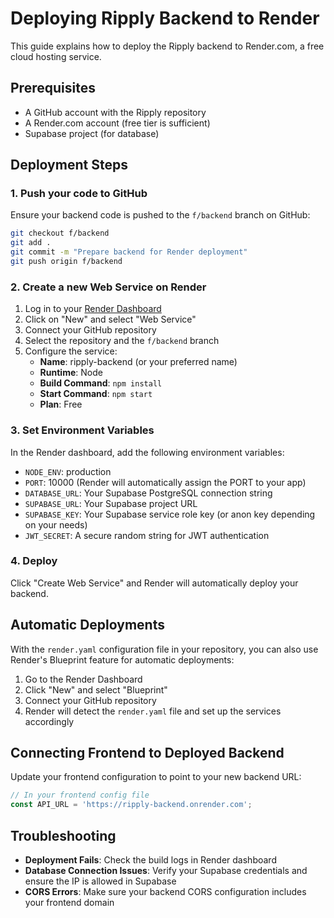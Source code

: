 # Deploying Ripply Backend to Render

This guide explains how to deploy the Ripply backend to Render.com, a free cloud hosting service.

## Prerequisites

- A GitHub account with the Ripply repository
- A Render.com account (free tier is sufficient)
- Supabase project (for database)

## Deployment Steps

### 1. Push your code to GitHub

Ensure your backend code is pushed to the `f/backend` branch on GitHub:

```bash
git checkout f/backend
git add .
git commit -m "Prepare backend for Render deployment"
git push origin f/backend
```

### 2. Create a new Web Service on Render

1. Log in to your [Render Dashboard](https://dashboard.render.com/)
2. Click on "New" and select "Web Service"
3. Connect your GitHub repository
4. Select the repository and the `f/backend` branch
5. Configure the service:
   - **Name**: ripply-backend (or your preferred name)
   - **Runtime**: Node
   - **Build Command**: `npm install`
   - **Start Command**: `npm start`
   - **Plan**: Free

### 3. Set Environment Variables

In the Render dashboard, add the following environment variables:

- `NODE_ENV`: production
- `PORT`: 10000 (Render will automatically assign the PORT to your app)
- `DATABASE_URL`: Your Supabase PostgreSQL connection string
- `SUPABASE_URL`: Your Supabase project URL
- `SUPABASE_KEY`: Your Supabase service role key (or anon key depending on your needs)
- `JWT_SECRET`: A secure random string for JWT authentication

### 4. Deploy

Click "Create Web Service" and Render will automatically deploy your backend.

## Automatic Deployments

With the `render.yaml` configuration file in your repository, you can also use Render's Blueprint feature for automatic deployments:

1. Go to the Render Dashboard
2. Click "New" and select "Blueprint"
3. Connect your GitHub repository
4. Render will detect the `render.yaml` file and set up the services accordingly

## Connecting Frontend to Deployed Backend

Update your frontend configuration to point to your new backend URL:

```javascript
// In your frontend config file
const API_URL = 'https://ripply-backend.onrender.com';
```

## Troubleshooting

- **Deployment Fails**: Check the build logs in Render dashboard
- **Database Connection Issues**: Verify your Supabase credentials and ensure the IP is allowed in Supabase
- **CORS Errors**: Make sure your backend CORS configuration includes your frontend domain
